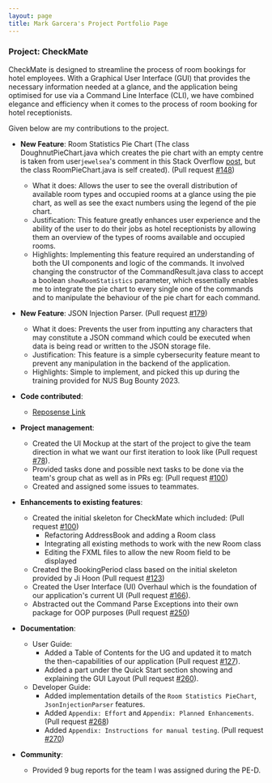 ```yaml
---
layout: page
title: Mark Garcera's Project Portfolio Page
---
```


### Project: CheckMate

CheckMate is designed to streamline the process of room bookings for hotel employees. With a Graphical User Interface (GUI) that provides the necessary information needed at a glance, and the application
being optimised for use via a Command Line Interface (CLI), we have combined elegance and efficiency when it comes to
the process of room booking for hotel receptionists.

Given below are my contributions to the project.

* **New Feature**: Room Statistics Pie Chart (The class DoughnutPieChart.java which creates the pie chart with an empty centre is taken from user`jewelsea`'s comment in this Stack Overflow [post](https://stackoverflow.com/questions/24121580/can-piechart-from-javafx-be-displayed-as-a-doughnut), but the class RoomPieChart.java is self created). (Pull request [#148](https://github.com/AY2324S1-CS2103T-F10-1/tp/pull/148))
  * What it does: Allows the user to see the overall distribution of available room types and occupied rooms at a glance using the pie chart, as well as see the exact numbers using the legend of the pie chart.
  * Justification: This feature greatly enhances user experience and the ability of the user to do their jobs as hotel receptionists by allowing them an overview of the types of rooms available and occupied rooms.
  * Highlights: Implementing this feature required an understanding of both the UI components and logic of the commands.
  It involved changing the constructor of the CommandResult.java class to accept a boolean `showRoomStatistics` parameter, which essentially enables me to integrate the pie chart to every single one of the commands and to manipulate the behaviour of the pie chart for each command.


* **New Feature**: JSON Injection Parser. (Pull request [#179](https://github.com/AY2324S1-CS2103T-F10-1/tp/pull/179))
  * What it does: Prevents the user from inputting any characters that may constitute a JSON command which could be executed when data is being read or written to the JSON storage file.
  * Justification: This feature is a simple cybersecurity feature meant to prevent any manipulation in the backend of the application.
  * Highlights: Simple to implement, and picked this up during the training provided for NUS Bug Bounty 2023.


* **Code contributed**: 
  * [Reposense Link](https://nus-cs2103-ay2324s1.github.io/tp-dashboard/?search=markgcera&sort=groupTitle&sortWithin=title&timeframe=commit&mergegroup=&groupSelect=groupByRepos&breakdown=true&checkedFileTypes=docs~functional-code~test-code&since=2023-09-22)


* **Project management**: 
  * Created the UI Mockup at the start of the project to give the team direction in what we want our first iteration to look like (Pull request [#78](https://github.com/AY2324S1-CS2103T-F10-1/tp/pull/78/files)).
  * Provided tasks done and possible next tasks to be done via the team's group chat as well as in PRs eg: (Pull request [#100](https://github.com/AY2324S1-CS2103T-F10-1/tp/pull/100))
  * Created and assigned some issues to teammates.


* **Enhancements to existing features**:
  * Created the initial skeleton for CheckMate which included: (Pull request [#100](https://github.com/AY2324S1-CS2103T-F10-1/tp/pull/100))
    * Refactoring AddressBook and adding a Room class
    * Integrating all existing methods to work with the new Room class
    * Editing the FXML files to allow the new Room field to be displayed
  * Created the BookingPeriod class based on the initial skeleton provided by Ji Hoon (Pull request [#123](https://github.com/AY2324S1-CS2103T-F10-1/tp/pull/123))
  * Created the User Interface (UI) Overhaul which is the foundation of our application's current UI (Pull request [#166](https://github.com/AY2324S1-CS2103T-F10-1/tp/pull/166)).
  * Abstracted out the Command Parse Exceptions into their own package for OOP purposes (Pull request [#250](https://github.com/AY2324S1-CS2103T-F10-1/tp/pull/250))


* **Documentation**:
  * User Guide:
    * Added a Table of Contents for the UG and updated it to match the then-capabilities of our application (Pull request [#127](https://github.com/AY2324S1-CS2103T-F10-1/tp/pull/127)).
    * Added a part under the Quick Start section showing and explaining the GUI Layout (Pull request [#260](https://github.com/AY2324S1-CS2103T-F10-1/tp/pull/260)).
  * Developer Guide:
    * Added implementation details of the `Room Statistics PieChart`, `JsonInjectionParser` features.
    * Added `Appendix: Effort` and `Appendix: Planned Enhancements`. (Pull request [#268](https://github.com/AY2324S1-CS2103T-F10-1/tp/pull/268))
    * Added `Appendix: Instructions for manual testing`. (Pull request [#270](https://github.com/AY2324S1-CS2103T-F10-1/tp/pull/270))


* **Community**:
  * Provided 9 bug reports for the team I was assigned during the PE-D.

